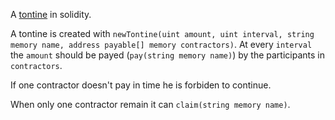 A [tontine](https://en.wikipedia.org/wiki/Tontine) in solidity.

A tontine is created with `newTontine(uint amount, uint interval, string memory name, address payable[] memory contractors)`.
At every `interval` the `amount` should be payed (`pay(string memory name)`) by the participants in `contractors`.

If one contractor doesn't pay in time he is forbiden to continue.

When only one contractor remain it can `claim(string memory name)`.

